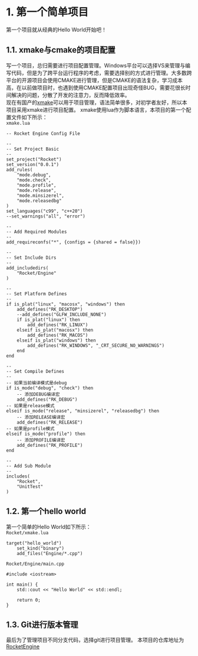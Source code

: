 # 1. 第一个简单项目<br>
第一个项目就从经典的Hello World开始吧！
## 1.1. xmake与cmake的项目配置<br>
写一个项目，总归需要进行项目配置管理。Windows平台可以选择VS来管理与编写代码，但是为了跨平台运行程序的考虑，需要选择别的方式进行管理。大多数跨平台的开源项目会使用CMAKE进行管理，但是CMAKE的语法复杂，学习成本高，在以前做项目时，也遇到使用CMAKE配置项目出现奇怪BUG，需要花很长时间解决的问题，分散了开发的注意力，反而降低效率。<br>
现在有国产的[xmake](http://xmake.io/)可以用于项目管理，语法简单很多，对初学者友好，所以本项目采用xmake进行项目配置。
xmake使用lua作为脚本语言，本项目的第一个配置文件如下所示：<br>
`xmake.lua`
```
-- Rocket Engine Config File

--
-- Set Project Basic
--
set_project("Rocket")
set_version("0.0.1")
add_rules(
    "mode.debug", 
    "mode.check", 
    "mode.profile",
    "mode.release", 
    "mode.minsizerel", 
    "mode.releasedbg"
)
set_languages("c99", "c++20")
--set_warnings("all", "error")

--
-- Add Required Modules
--
add_requireconfs("*", {configs = {shared = false}})

--
-- Set Include Dirs
--
add_includedirs(
    "Rocket/Engine"
)

--
-- Set Platform Defines
--
if is_plat("linux", "macosx", "windows") then
    add_defines("RK_DESKTOP")
    --add_defines("GLFW_INCLUDE_NONE")
    if is_plat("linux") then
        add_defines("RK_LINUX")
    elseif is_plat("macosx") then
        add_defines("RK_MACOS")
    elseif is_plat("windows") then
        add_defines("RK_WINDOWS", "_CRT_SECURE_NO_WARNINGS")
    end
end

--
-- Set Compile Defines
--
-- 如果当前编译模式是debug
if is_mode("debug", "check") then
    -- 添加DEBUG编译宏
    add_defines("RK_DEBUG")
-- 如果是release模式
elseif is_mode("release", "minsizerel", "releasedbg") then
    -- 添加RELEASE编译宏
    add_defines("RK_RELEASE")
-- 如果是profile模式
elseif is_mode("profile") then
    -- 添加PROFILE编译宏
    add_defines("RK_PROFILE")
end

--
-- Add Sub Module
--
includes(
    "Rocket", 
    "UnitTest"
)
```

## 1.2. 第一个hello world<br>
第一个简单的Hello World如下所示：<br>
`Rocket/xmake.lua`
```
target("hello_world")
    set_kind("binary")
    add_files("Engine/*.cpp")
```
`Rocket/Engine/main.cpp`
```
#include <iostream>

int main() {
    std::cout << "Hello World" << std::endl;

    return 0;
}
```

## 1.3. Git进行版本管理<br>
最后为了管理项目不同分支代码，选择git进行项目管理。
本项目的仓库地址为[RocketEngine](https://github.com/rocketman123456/RocketEngine)
